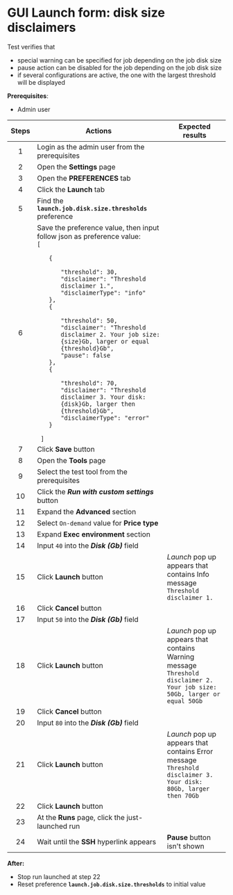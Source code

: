 # GUI Launch form: disk size disclaimers

Test verifies that 
- special warning can be specified for job depending on the job disk size
- pause action can be disabled for the job depending on the job disk size
- if several configurations are active, the one with the largest threshold will be displayed


**Prerequisites**:
- Admin user

| Steps | Actions | Expected results |
| :---: | --- | --- |
| 1 | Login as the admin user from the prerequisites | |
| 2 | Open the **Settings** page | |
| 3 | Open the **PREFERENCES** tab | |
| 4 | Click the **Launch** tab | |
| 5 | Find the **`launch.job.disk.size.thresholds`** preference | |
| 6 | Save the preference value, then input follow json as preference value: <br>`[` <ul> `{` <ul> `"threshold": 30,` <br> `"disclaimer": "Threshold disclaimer 1.",` <br>  `"disclaimerType": "info"` </ul> `},` <br> `{` <ul> `"threshold": 50,` <br> `"disclaimer": "Threshold disclaimer 2. Your job size: {size}Gb, larger or equal {threshold}Gb",` <br> `"pause": false` </ul> `},` <br> `{` <ul> `"threshold": 70,` <br> `"disclaimer": "Threshold disclaimer 3. Your disk: {disk}Gb, larger then {threshold}Gb",` <br>  `"disclaimerType": "error"` </ul> `}` </ul> ` ]` |
| 7 | Click **Save** button | |
| 8 | Open the **Tools** page | |
| 9 | Select the test tool from the prerequisites | |
| 10 | Click the ***Run with custom settings*** button | |
| 11 | Expand the **Advanced** section | |
| 12 | Select `On-demand` value for **Price type** | |
| 13 | Expand **Exec environment** section | |
| 14 | Input `40` into the **_Disk (Gb)_** field | |
| 15 | Click **Launch** button | *Launch* pop up appears that contains Info message `Threshold disclaimer 1.` |
| 16 | Click **Cancel** button | |
| 17 | Input `50` into the **_Disk (Gb)_** field | |
| 18 | Click **Launch** button | *Launch* pop up appears that contains Warning message `Threshold disclaimer 2. Your job size: 50Gb, larger or equal 50Gb` |
| 19 | Click **Cancel** button | |
| 20 | Input `80` into the **_Disk (Gb)_** field | |
| 21 | Click **Launch** button | *Launch* pop up appears that contains Error message `Threshold disclaimer 3. Your disk: 80Gb, larger then 70Gb` |
| 22 | Click **Launch** button | |
| 23 | At the **Runs** page, click the just-launched run | |
| 24 | Wait until the **SSH** hyperlink appears | **Pause** button isn't shown |

**After:**
- Stop run launched at step 22
- Reset preference **`launch.job.disk.size.thresholds`** to initial value